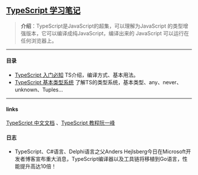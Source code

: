 ## [TypeScript 学习笔记](#)
> **介绍**：TypeScript是JavaScript的超集，可以理解为JavaScript 的类型增强版本，它可以编译成纯JavaScript，编译出来的 JavaScript 可以运行在任何浏览器上。

----

#### 目录
- [TypeScript 入门必知](./contents/typescriptIntroduce.md) TS介绍，编译方式、基本用法。
- [TypeScript 基本类型系统](./contents/typescriptTypeSystem.md) 了解TS的类型系统，基本类型、any、never、unknown、Tuples...




---

#### links
[TypeScript 中文文档](https://nodejs.cn/typescript/) 、[TypeScript 教程阮一峰](https://typescript.p6p.net/)
#### 日志
- TypeScript、C#语言、Delphi语言之父Anders Hejlsberg今日在Microsoft开发者博客宣布重大消息，TypeScript编译器以及工具链将移植到Go语言，性能提升高达10倍！  